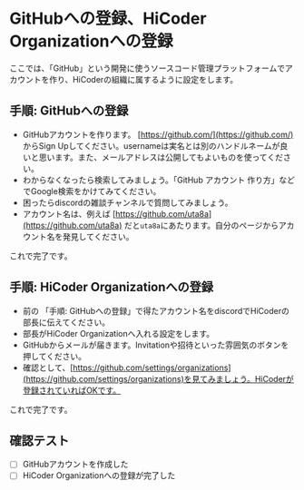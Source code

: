# GitHubへの登録、HiCoder Organizationへの登録

ここでは、「GitHub」という開発に使うソースコード管理プラットフォームでアカウントを作り、HiCoderの組織に属するように設定をします。

## 手順: GitHubへの登録

- GitHubアカウントを作ります。 [https://github.com/](https://github.com/) からSign Upしてください。usernameは実名とは別のハンドルネームが良いと思います。また、メールアドレスは公開してもよいものを使ってください。
- わからなくなったら検索してみましょう。「GitHub アカウント 作り方」などでGoogle検索をかけてみてください。
- 困ったらdiscordの雑談チャンネルで質問してみましょう。
- アカウント名は、例えば [https://github.com/uta8a](https://github.com/uta8a) だと`uta8a`にあたります。自分のページからアカウント名を発見してください。

これで完了です。

## 手順: HiCoder Organizationへの登録

- 前の 「手順: GitHubへの登録」で得たアカウント名をdiscordでHiCoderの部長に伝えてください。
- 部長がHiCoder Organizationへ入れる設定をします。
- GitHubからメールが届きます。Invitationや招待といった雰囲気のボタンを押してください。
- 確認として、[https://github.com/settings/organizations](https://github.com/settings/organizations)を見てみましょう。HiCoderが登録されていればOKです。

これで完了です。

## 確認テスト
- [ ] GitHubアカウントを作成した
- [ ] HiCoder Organizationへの登録が完了した